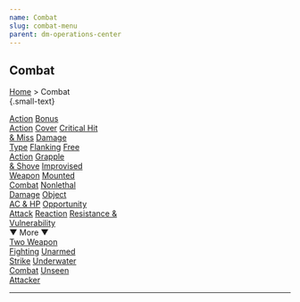 ```yaml
---
name: Combat
slug: combat-menu
parent: dm-operations-center
---
```

## Combat
[Home](dm-operations-center) > Combat<br/> {.small-text}

<div class="menu-container">
    <a href="action">Action</a>
    <a href="bonus-action">Bonus<br/> Action</a>
    <a href="cover">Cover</a>
    <a href="critical-hit-and-miss">Critical Hit<br/> & Miss</a>
    <a href="damage-type">Damage<br/> Type</a>
    <a href="flanking">Flanking</a>
    <a href="free-action">Free<br/> Action</a>
    <a href="grapple-and-shove">Grapple<br/> & Shove</a>
    <a href="improvised-weapon">Improvised<br/> Weapon</a>
    <a href="mounted-combat">Mounted<br/> Combat</a>
    <a href="nonlethal-damage">Nonlethal<br/> Damage</a>
    <a href="object-ac-and-hp">Object<br/> AC & HP</a>
    <a href="opportunity-attack">Opportunity<br/> Attack</a>
    <a href="reaction">Reaction</a>
    <a href="resistance-and-vulnerability">Resistance &<br/> Vulnerability</a>
</div>
<div class="more">▼ More ▼</div>
<div class="menu-container">
    <a href="two-weapon-fighting">Two Weapon<br/> Fighting</a>
    <a href="unarmed-strike">Unarmed<br/> Strike</a>
    <a href="underwater-combat">Underwater<br/> Combat</a>
    <a href="unseen-attacker">Unseen<br/> Attacker</a>
</div>
<hr/>